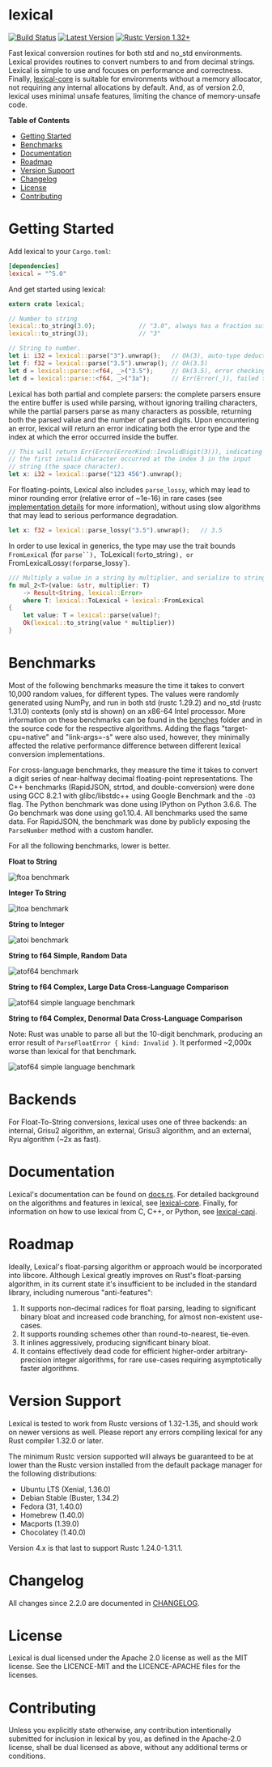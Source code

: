 lexical
=======

[![Build Status](https://api.travis-ci.org/Alexhuszagh/rust-lexical.svg?branch=master)](https://travis-ci.org/Alexhuszagh/rust-lexical)
[![Latest Version](https://img.shields.io/crates/v/lexical.svg)](https://crates.io/crates/lexical)
[![Rustc Version 1.32+](https://img.shields.io/badge/rustc-1.32+-lightgray.svg)](https://blog.rust-lang.org/2019/01/17/Rust-1.32.0.html)

Fast lexical conversion routines for both std and no_std environments. Lexical provides routines to convert numbers to and from decimal strings. Lexical is simple to use and focuses on performance and correctness. Finally, [lexical-core](lexical-core) is suitable for environments without a memory allocator, not requiring any internal allocations by default. And, as of version 2.0, lexical uses minimal unsafe features, limiting the chance of memory-unsafe code.

**Table of Contents**

- [Getting Started](#getting-started)
- [Benchmarks](#benchmarks)
- [Documentation](#documentation)
- [Roadmap](#roadmap)
- [Version Support](#version-support)
- [Changelog](#changelog)
- [License](#license)
- [Contributing](#contributing)

# Getting Started

Add lexical to your `Cargo.toml`:

```toml
[dependencies]
lexical = "^5.0"
```

And get started using lexical:

```rust
extern crate lexical;

// Number to string
lexical::to_string(3.0);            // "3.0", always has a fraction suffix, 
lexical::to_string(3);              // "3"

// String to number.
let i: i32 = lexical::parse("3").unwrap();   // Ok(3), auto-type deduction.
let f: f32 = lexical::parse("3.5").unwrap(); // Ok(3.5)
let d = lexical::parse::<f64, _>("3.5");     // Ok(3.5), error checking parse.
let d = lexical::parse::<f64, _>("3a");      // Err(Error(_)), failed to parse.
```

Lexical has both partial and complete parsers: the complete parsers ensure the entire buffer is used while parsing, without ignoring trailing characters, while the partial parsers parse as many characters as possible, returning both the parsed value and the number of parsed digits. Upon encountering an error, lexical will return an error indicating both the error type and the index at which the error occurred inside the buffer.

```rust
// This will return Err(Error(ErrorKind::InvalidDigit(3))), indicating 
// the first invalid character occurred at the index 3 in the input 
// string (the space character).
let x: i32 = lexical::parse("123 456").unwrap();
```

For floating-points, Lexical also includes `parse_lossy`, which may lead to minor rounding error (relative error of ~1e-16) in rare cases (see [implementation details](lexical-core/README.md#implementation-details) for more information), without using slow algorithms that may lead to serious performance degradation.

```rust
let x: f32 = lexical::parse_lossy("3.5").unwrap();   // 3.5
```

In order to use lexical in generics, the type may use the trait bounds `FromLexical` (for `parse``), `ToLexical` (for `to_string`), or `FromLexicalLossy` (for `parse_lossy`).

```rust
/// Multiply a value in a string by multiplier, and serialize to string.
fn mul_2<T>(value: &str, multiplier: T) 
    -> Result<String, lexical::Error>
    where T: lexical::ToLexical + lexical::FromLexical
{
    let value: T = lexical::parse(value)?;
    Ok(lexical::to_string(value * multiplier))
}
```

# Benchmarks

Most of the following benchmarks measure the time it takes to convert 10,000 random values, for different types. The values were randomly generated using NumPy, and run in both std (rustc 1.29.2) and no_std (rustc 1.31.0) contexts (only std is shown) on an x86-64 Intel processor. More information on these benchmarks can be found in the [benches](benches) folder and in the source code for the respective algorithms. Adding the flags "target-cpu=native" and "link-args=-s" were also used, however, they minimally affected the relative performance difference between different lexical conversion implementations.

For cross-language benchmarks, they measure the time it takes to convert a digit series of near-halfway decimal floating-point representations. The C++ benchmarks (RapidJSON, strtod, and double-conversion) were done using GCC 8.2.1 with glibc/libstdc++ using Google Benchmark and the `-O3` flag. The Python benchmark was done using IPython on Python 3.6.6. The Go benchmark was done using go1.10.4. All benchmarks used the same data. For RapidJSON, the benchmark was done by publicly exposing the `ParseNumber` method with a custom handler.

For all the following benchmarks, lower is better.

**Float to String**

![ftoa benchmark](https://raw.githubusercontent.com/Alexhuszagh/rust-lexical/master/assets/ftoa.png)

**Integer To String**

![itoa benchmark](https://raw.githubusercontent.com/Alexhuszagh/rust-lexical/master/assets/itoa.png)

**String to Integer**

![atoi benchmark](https://raw.githubusercontent.com/Alexhuszagh/rust-lexical/master/assets/atoi.png)

**String to f64 Simple, Random Data**

![atof64 benchmark](https://raw.githubusercontent.com/Alexhuszagh/rust-lexical/master/lexical-benchmark/assets/atof_simple_f64.png)

**String to f64 Complex, Large Data Cross-Language Comparison**

![atof64 simple language benchmark](https://raw.githubusercontent.com/Alexhuszagh/rust-lexical/master/lexical-benchmark/assets/atof_large_f64.png)

**String to f64 Complex, Denormal Data Cross-Language Comparison**

Note: Rust was unable to parse all but the 10-digit benchmark, producing an error result of `ParseFloatError { kind: Invalid }`. It performed ~2,000x worse than lexical for that benchmark.

![atof64 simple language benchmark](https://raw.githubusercontent.com/Alexhuszagh/rust-lexical/master/lexical-benchmark/assets/atof_denormal_f64.png)

# Backends

For Float-To-String conversions, lexical uses one of three backends: an internal, Grisu2 algorithm, an external, Grisu3 algorithm, and an external, Ryu algorithm (~2x as fast).

# Documentation

Lexical's documentation can be found on [docs.rs](https://docs.rs/lexical).
For detailed background on the algorithms and features in lexical, see [lexical-core](lexical-core). Finally, for information on how to use lexical from C, C++, or Python, see [lexical-capi](lexical-capi).

# Roadmap

Ideally, Lexical's float-parsing algorithm or approach would be incorporated into libcore. Although Lexical greatly improves on Rust's float-parsing algorithm, in its current state it's insufficient to be included in the standard library, including numerous "anti-features":

1. It supports non-decimal radices for float parsing, leading to significant binary bloat and increased code branching, for almost non-existent use-cases.
2. It supports rounding schemes other than round-to-nearest, tie-even.
3. It inlines aggressively, producing significant binary bloat.
4. It contains effectively dead code for efficient higher-order arbitrary-precision integer algorithms, for rare use-cases requiring asymptotically faster algorithms.

# Version Support

Lexical is tested to work from Rustc versions of 1.32-1.35, and should work on newer versions as well. Please report any errors compiling lexical for any Rust compiler 1.32.0 or later.

The minimum Rustc version supported will always be guaranteed to be at lower than the Rustc version installed from the default package manager for the following distributions:
- Ubuntu LTS (Xenial, 1.36.0)
- Debian Stable (Buster, 1.34.2)
- Fedora (31, 1.40.0)
- Homebrew (1.40.0)
- Macports (1.39.0)
- Chocolatey (1.40.0)

Version 4.x is that last to support Rustc 1.24.0-1.31.1.

# Changelog

All changes since 2.2.0 are documented in [CHANGELOG](CHANGELOG).

# License

Lexical is dual licensed under the Apache 2.0 license as well as the MIT license. See the LICENCE-MIT and the LICENCE-APACHE files for the licenses. 

# Contributing

Unless you explicitly state otherwise, any contribution intentionally submitted for inclusion in lexical by you, as defined in the Apache-2.0 license, shall be dual licensed as above, without any additional terms or conditions.
